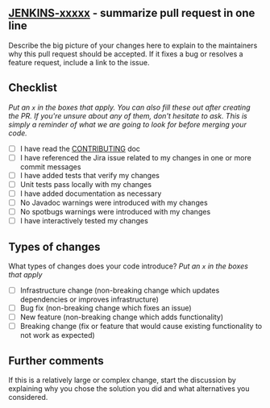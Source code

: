 ## [JENKINS-xxxxx](https://issues.jenkins.io/browse/JENKINS-xxxxx) - summarize pull request in one line

Describe the big picture of your changes here to explain to the maintainers why this pull request should be accepted.
If it fixes a bug or resolves a feature request, include a link to the issue.

## Checklist

_Put an `x` in the boxes that apply. You can also fill these out after creating the PR. If you're unsure about any of them, don't hesitate to ask. This is simply a reminder of what we are going to look for before merging your code._

- [ ] I have read the [CONTRIBUTING](https://github.com/jenkinsci/git-client-plugin/blob/master/CONTRIBUTING.adoc) doc
- [ ] I have referenced the Jira issue related to my changes in one or more commit messages
- [ ] I have added tests that verify my changes
- [ ] Unit tests pass locally with my changes
- [ ] I have added documentation as necessary
- [ ] No Javadoc warnings were introduced with my changes
- [ ] No spotbugs warnings were introduced with my changes
- [ ] I have interactively tested my changes

## Types of changes

What types of changes does your code introduce? _Put an `x` in the boxes that apply_

- [ ] Infrastructure change (non-breaking change which updates dependencies or improves infrastructure)
- [ ] Bug fix (non-breaking change which fixes an issue)
- [ ] New feature (non-breaking change which adds functionality)
- [ ] Breaking change (fix or feature that would cause existing functionality to not work as expected)

## Further comments

If this is a relatively large or complex change, start the discussion by explaining why you chose the solution you did and what alternatives you considered.
